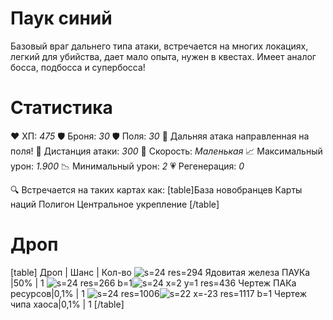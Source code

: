 # Паук синий
Базовый враг дальнего типа атаки, встречается на многих локациях, легкий для убийства, дает мало опыта, нужен в квестах. Имеет аналог босса, подбосса и супербосса!
# Cтатистика
❤ ХП: *475*
🛡 Броня: *30*
🛡 Поля: *30*
🔫 Дальняя атака направленная на поля!
🎯 Дистанция атаки: *300*
🏃 Скорость: *Маленькая*
📈 Максимальный урон: *1.900*
📉 Минимальный урон: *2*
💗 Регенерация: *0*

🔍 Встречается на таких картах как:
[table]База новобранцев
Карты наций
Полигон
Центральное укрепление
[/table]
# Дроп
[table] Дроп | Шанс | Кол-во
![s=24 res=294]() Ядовитая железа ПАУКа |50% | 1
![s=24 res=266 b=1]()![s=24 x=2 y=1 res=436]() Чертеж ПАКа ресурсов|0,1% | 1
![s=24 res=1006]()![s=22 x=-23 res=1117 b=1]() Чертеж чипа хаоса|0,1% | 1
[/table]